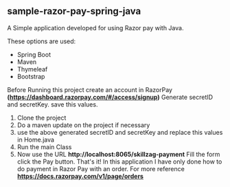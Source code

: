 ## sample-razor-pay-spring-java

A Simple application developed for using Razor pay with Java.

These options are used:

- Spring Boot
- Maven
- Thymeleaf
- Bootstrap

Before Running this project create an account in RazorPay **(https://dashboard.razorpay.com/#/access/signup)** Generate secretID and secretKey. save this values.

1. Clone the project
2. Do a maven update on the project if necessary
3. use the above generated secretID and secretKey and replace this values in Home.java
4. Run the main Class 
5. Now use the URL **http://localhost:8065/skillzag-payment** Fill the form click the Pay button. That's it!
In this application I have only done how to do payment in Razor Pay with an order. For more reference **https://docs.razorpay.com/v1/page/orders**